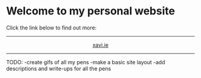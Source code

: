 # Welcome to my personal website

Click the link below to find out more:

***

<p align="center"><a href="https://xavi.ie">xavi.ie</a></p>

***

TODO:
-create gifs of all my pens
-make a basic site layout
-add descriptions and write-ups for all the pens

